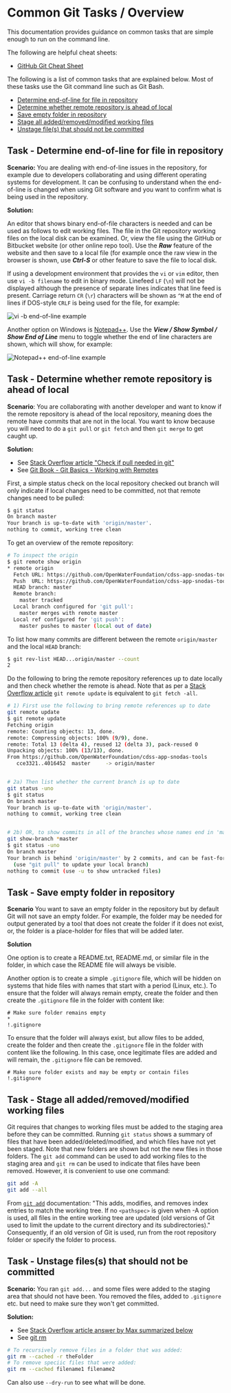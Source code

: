 # Common Git Tasks / Overview

This documentation provides guidance on common tasks that are simple enough to run on the command line.

The following are helpful cheat sheets:

* [GitHub Git Cheat Sheet](https://services.github.com/on-demand/downloads/github-git-cheat-sheet.pdf)

The following is a list of common tasks that are explained below.
Most of these tasks use the Git command line such as Git Bash.

* [Determine end-of-line for file in repository](#task-determine-end-of-line-for-file-in-repository)
* [Determine whether remote repository is ahead of local](#task-determine-whether-remote-repository-is-ahead-of-local)
* [Save empty folder in repository](#task-save-empty-folder-in-repository)
* [Stage all added/removed/modified working files](#task-stage-all-addedremovedmodified-working-files)
* [Unstage file(s) that should not be committed](#task-unstage-filess-that-should-not-be-committed)

## Task - Determine end-of-line for file in repository

**Scenario:**  You are dealing with end-of-line issues in the repository, for example due to developers
collaborating and using different operating systems for development.
It can be confusing to understand when the end-of-line is changed when using Git software
and you want to confirm what is being used in the repository.

**Solution:**

An editor that shows binary end-of-file characters is needed and can be used as follows to edit working files.
The file in the Git repository working files on the local disk can be examined.
Or, view the file using the GitHub or Bitbucket website (or other online repo tool).
Use the ***Raw*** feature of the website and then save to a local file
(for example once the raw view in the browser is shown, use ***Ctrl-S*** or other feature to save the file to local disk.

If using a development environment that provides the `vi` or `vim` editor, then use `vi -b filename` to edit in binary mode.
Linefeed `LF` (`\n`) will not be displayed although the presence of separate lines indicates that line feed is present.
Carriage return `CR` (`\r`) characters will be shown as `^M` at the end of lines
if DOS-style `CRLF` is being used for the file, for example:

![vi -b end-of-line example](overview-images/vi-b-end-of-line.png)

Another option on Windows is [Notepad++](https://notepad-plus-plus.org/).  Use the ***View / Show Symbol / Show End of Line*** menu to toggle
whether the end of line characters are shown, which will show, for example:

![Notepad++ end-of-line example](overview-images/notepadpp-end-of-line.png)

## Task - Determine whether remote repository is ahead of local

**Scenario**:  You are collaborating with another developer and want to know if the remote repository
is ahead of the local repository, meaning does the remote have commits that are not in the local.
You want to know because you will need to do a `git pull` or `git fetch` and then `git merge` to get caught up.

**Solution:**

* See [Stack Overflow article "Check if pull needed in git"](http://stackoverflow.com/questions/3258243/check-if-pull-needed-in-git)
* See [Git Book - Git Basics - Working with Remotes](https://git-scm.com/book/en/v2/Git-Basics-Working-with-Remotes)

First, a simple status check on the local repository checked out branch will only indicate if local changes need to be committed,
not that remote changes need to be pulled:

```bash
$ git status
On branch master
Your branch is up-to-date with 'origin/master'.
nothing to commit, working tree clean
```

To get an overview of the remote repository:


```bash
# To inspect the origin
$ git remote show origin
* remote origin
  Fetch URL: https://github.com/OpenWaterFoundation/cdss-app-snodas-tools.git
  Push  URL: https://github.com/OpenWaterFoundation/cdss-app-snodas-tools.git
  HEAD branch: master
  Remote branch:
    master tracked
  Local branch configured for 'git pull':
    master merges with remote master
  Local ref configured for 'git push':
    master pushes to master (local out of date)
```

To list how many commits are different between the remote `origin/master` and the local `HEAD` branch:

```bash
$ git rev-list HEAD...origin/master --count
2
```

Do the following to bring the remote repository references up to date locally and then check whether the remote is ahead.
Note that as per a [Stack Overflow article](http://stackoverflow.com/questions/2688251/what-is-the-difference-between-git-fetch-origin-and-git-remote-update-origin)
`git remote update` is equivalent to `git fetch -all`.


```bash
# 1) First use the following to bring remote references up to date
git remote update
$ git remote update
Fetching origin
remote: Counting objects: 13, done.
remote: Compressing objects: 100% (9/9), done.
remote: Total 13 (delta 4), reused 12 (delta 3), pack-reused 0
Unpacking objects: 100% (13/13), done.
From https://github.com/OpenWaterFoundation/cdss-app-snodas-tools
   cce3321..4016452  master     -> origin/master


# 2a) Then list whether the current branch is up to date
git status -uno
$ git status
On branch master
Your branch is up-to-date with 'origin/master'.
nothing to commit, working tree clean


# 2b) OR, to show commits in all of the branches whose names end in 'master' (such as 'master' and 'origin/master'):
git show-branch *master
$ git status -uno
On branch master
Your branch is behind 'origin/master' by 2 commits, and can be fast-forwarded.
  (use "git pull" to update your local branch)
nothing to commit (use -u to show untracked files)
```

## Task - Save empty folder in repository

**Scenario**  You want to save an empty folder in the repository but by default Git will not
save an empty folder.
For example, the folder may be needed for output generated by a tool that does not create the folder if it does not exist,
or, the folder is a place-holder for files that will be added later.

**Solution**

One option is to create a README.txt, README.md, or similar file in the folder, in which case the README file will always be visible.

Another option is to create a simple `.gitignore` file, which will be hidden on systems that hide files with names that start with a period (Linux, etc.).
To ensure that the folder will always remain empty, create the folder and then create the `.gitignore` file in the folder with content like:

```text
# Make sure folder remains empty
*
!.gitignore
```

To ensure that the folder will always exist, but allow files to be added,
create the folder and then create the `.gitignore` file in the folder with content like the following.
In this case, once legitimate files are added and will remain, the `.gitignore` file can be removed.

```text
# Make sure folder exists and may be empty or contain files
!.gitignore
```

## Task - Stage all added/removed/modified working files

Git requires that changes to working files must be added to the staging area before they can be committed.
Running `git status` shows a summary of files that have been added/deleted/modified,
and which files have not yet been staged.  Note that new folders are shown but not the new files in those folders.
The `git add` command can be used to add working files to the staging area and `git rm` can be used to indicate that files have been removed.
However, it is convenient to use one command:

```sh
git add -A
git add --all
```

From [`git add`](https://git-scm.com/docs/git-add) documentation:  "This adds, modifies, and removes index entries to match the working tree.
If no `<pathspec>` is given when -A option is used, all files in the entire working tree are updated
(old versions of Git used to limit the update to the current directory and its subdirectories)."
Consequently, if an old version of Git is used, run from the root repository folder or specify the folder to process.

## Task - Unstage files(s) that should not be committed

**Scenario:**  You ran `git add...` and some files were added to the staging area that should not have been.
You removed the files, added to `.gitignore` etc. but need to make sure they won't get committed.

**Solution:**

* See [Stack Overflow article answer by Max summarized below](http://stackoverflow.com/questions/19730565/how-to-remove-files-from-git-staging-area)
* See [git rm](https://git-scm.com/docs/git-rm)

```bash
# To recursively remove files in a folder that was added:
git rm --cached -r theFolder
# To remove speciic files that were added:
git rm --cached filename1 filename2
```

Can also use `--dry-run` to see what will be done.
